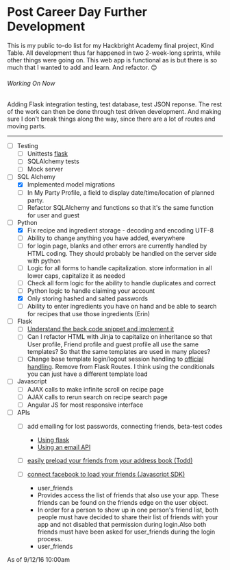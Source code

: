 # Post Career Day Further Development

This is my public to-do list for my Hackbright Academy final project, Kind Table. All development thus far happened in two 2-week-long sprints, while other things were going on. This web app is functional as is but there is so much that I wanted to add and learn. And refactor. :blush:


###### Working On Now ######

Adding Flask integration testing, test database, test JSON reponse. The rest of the work can then be done through test driven development. And making sure I don't break things along the way, since there are a lot of routes and moving parts.



---

- [ ] Testing
    - [ ] Unittests [flask](http://flask.pocoo.org/docs/0.11/testing/)
    - [ ] SQLAlchemy tests
    - [ ] Mock server
- [ ] SQL Alchemy
    - [x] Implemented model migrations
    - [ ] In My Party Profile, a field to display date/time/location of planned party.
    - [ ] Refactor SQLAlchemy and functions so that it's the same function for user and guest
- [ ] Python
    - [x] Fix recipe and ingredient storage - decoding and encoding UTF-8
    - [ ] Ability to change anything you have added, everywhere
    - [ ] for login page, blanks and other errors are currently handled by HTML coding. They should probably be handled on the server side with python
    - [ ] Logic for all forms to handle capitalization. store information in all lower caps, capitalize it as needed
    - [ ] Check all form logic for the ability to handle duplicates and correct
    - [ ] Python logic to handle claiming your account
    - [x] Only storing hashed and salted passwords
    - [ ] Ability to enter ingredients you have on hand and be able to search for recipes that use those ingredients (Erin)
- [ ] Flask
    - [ ] [Understand the back code snippet and implement it](http://flask.pocoo.org/snippets/120/)
    - [ ] Can I refactor HTML with Jinja to capitalize on inheritance so that User profile, Friend profile and guest profile all use the same templates? So that the same templates are used in many places?
    - [ ] Change base template login/logout session handling to [official handling](http://flask.pocoo.org/docs/0.11/tutorial/templates/#layout-html). Remove from Flask Routes. I think using the conditionals you can just have a different template load
- [ ] Javascript
    - [ ] AJAX calls to make infinite scroll on recipe page
    - [ ] AJAX calls to rerun search on recipe search page
    - [ ] Angular JS for most responsive interface
- [ ] APIs
    - [ ] add emailing for lost passwords, connecting friends, beta-test codes
        - [Using flask](https://pythonhosted.org/flask-mail/)
        - [Using an email API](http://blog.mashape.com/list-of-10-email-apis/)

    - [ ] [easily preload your friends from your address book (Todd)](https://developers.google.com/people/v1/getting-started)
    - [ ] [connect facebook to load your friends (Javascript SDK)](https://developers.facebook.com/docs/facebook-login/permissions#reference-user_friends)
        - user_friends
        - Provides access the list of friends that also use your app. These friends can be found on the friends edge on the user object.
        - In order for a person to show up in one person's friend list, both people must have decided to share their list of friends with your app and not disabled that permission during login.Also both friends must have been asked for user_friends during the login process.
        - user_friends


As of 9/12/16 10:00am